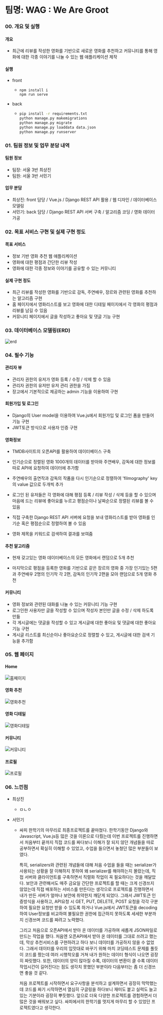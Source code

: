 # 팀명: WAG : We Are Groot



### 00. 개요 및 실행

#### 개요

- 최근에 리뷰를 작성한 영화를 기반으로 새로운 영화를 추천하고 커뮤니티를 통해 영화에 대한 각종 이야기를 나눌 수 있는 웹 애플리케이션 제작

#### 실행

- front

  - ```bash
    npm install i
    npm run serve
    ```

- back

  - ```bash
    pip install -r requirements.txt
    python manage.py makemigrations
    python manage.py migrate
    python manage.py loaddata data.json
    python manage.py runserver
    ```
    
    

### 01. 팀원 정보 및 업무 분담 내역

#### 팀원 정보

- 팀장: 서울 3반 최상진
- 팀원: 서울 3반 서민기

#### 업무 분담

- 최상진: front 담당 / Vue.js / Django REST API 활용 / 웹 디자인 / 데이터베이스 모델링
- 서민기: back 담당 / Django REST API 서버 구축 / 알고리즘 코딩 / 영화 데이터 가공



### 02. 목표 서비스 구현 및 실제 구현 정도

#### 목표 서비스

- 정보 기반 영화 추천 웹 애플리케이션
- 영화에 대한 평점과 간단한 리뷰 작성
- 영화에 대한 각종 정보와 이야기를 공유할 수 있는 커뮤니티

#### 실제 구현 정도

- 최근 리뷰를 작성한 영화를 기반으로 감독, 주연배우, 장르와 관련된 영화를 추천하는 알고리즘 구현
- 홈 페이지에서 영화리스트를 보고 영화에 대한 디테일 페이지에서 각 영화의 평점과 리뷰를 남길 수 있음
- 커뮤니티 페이지에서 글을 작성하고 좋아요 및 댓글 기능 구현



### 03. 데이터베이스 모델링(ERD)

![erd](README.assets/erd.jpg)

### 04. 필수 기능

#### 관리자 뷰

- 관리자 권한의 유저가 영화 등록 / 수정 / 삭제 할 수 있음
- 관리자 권한의 유저만 유저 관리 권한을 가짐
- 장고에서 기본적으로 제공하는 admin 기능을 이용하여 구현

#### 회원가입 및 로그인

- Django의 User model을 이용하여 Vue.js에서 회원가입 및 로그인 폼을 만들어 기능 구현
- JWT토큰 방식으로 사용자 인증 구현

#### 영화정보

- TMDB사이트의 오픈API를 활용하여 데이터베이스 구축
- 인기순으로 정렬된 영화 1000개의 데이터를 받아와 주연배우, 감독에 대한 정보를 따로 API에 요청하여 데이터에 추가함
- 주연배우의 출연작과 감독의 작품을 다시 인기순으로 정렬하여 'filmography' key의 value 값으로 두개씩 추가
- 로그인 된 유저들은 각 영화에 대해 평점 등록 / 리뷰 작성 / 삭제 등을 할 수 있으며 마음에 드는 리뷰에 좋아요를 누르고 평점순이나 날짜순으로 정렬된 리뷰를 볼 수 있음

- 직접 구축한 Django REST API 서버에 요청을 보내 영화리스트를 받아 영화를 인기순 혹은 평점순으로 정렬하여 볼 수 있음
- 영화 제목을 키워드로 검색하여 결과를 보여줌

#### 추천 알고리즘

- 현재 갖고있는 영화 데이터베이스의 모든 영화에서 랜덤으로 5개 추천

- 마지막으로 평점을 등록한 영화를 기반으로 같은 장르의 영화 중 가장 인기있는 5편과 주연배우 2명의 인기작 각 2편, 감독의 인기작 2편을 모아 랜덤으로 5개 영화 추천

  

#### 커뮤니티

- 영화 정보와 관련된 대화를 나눌 수 있는 커뮤니티 기능 구현
- 로그인한 사용자만 글을 작성할 수 있으며 작성자 본인만 글을 수정 / 삭제 하도록 만듦
- 각 게시글에는 댓글을 작성할 수 있고 게시글에 대한 좋아요 및 댓글에 대한 좋아요 기능 구현
- 게시글 리스트를 최신순이나 좋아요순으로 정렬할 수 있고, 게시글에 대한 검색 기능을 추가함



### 05. 웹 페이지 

#### Home

![홈페이지](README.assets/홈페이지.png)



#### 영화 추천

![영화추천](README.assets/영화추천.png)



#### 영화 디테일

![영화디테일](README.assets/영화디테일.png)



#### 커뮤니티

![커뮤니티](README.assets/커뮤니티.png)



#### 프로필

![프로필](README.assets/프로필.png)



### 06. 느낀점

- 최상진
  - ㅁㄴㅇ
  
- 서민기
  - 싸피 한학기의 마무리로 최종프로젝트를 끝마쳤다. 한학기동안 Django와 Javascript, Vue.js등 많은 것을 이론으로 다뤘는데 이번 프로젝트를 진행하면서 처음부터 끝까지 직접 코드를 짜다보니 이해가 잘 되지 않던 개념들을 따로 공부하면서 확실히 이해할 수 있었고, 수업을 들으면서 놓쳤던 많은 부분들이 보였다. 
  
    특히, serializers와 관련된 개념들에 대해 처음 수업을 들을 때는 serializer가 사용되는 상황을 잘 이해하지 못하여 왜 serializer를 해야하는지 몰랐는데, 직접 서버와 클라이언트를 구축하면서 직렬화 작업이 꼭 필요하다는 것을 깨달았다. 보안과 관련해서도 매주 금요일 간단한 프로젝트를 할 때는 크게 신경쓰지 않았는데 직접 배포하는 서비스를 만든다는 생각으로 프로젝트를 진행하면서 내가 만든 서버가 얼마나 보안에 취약한지 깨닫게 되었다. 그래서  JWT토큰 인증방식을 사용하고, API요청 시 GET, PUT, DELETE, POST 요청을 각각 구분하여 필요한 요청만 받을 수 있도록 하거나 Vue.js에서 JWT토큰을 decoding 하여 User정보를 비교하여 불필요한 권한에 접근하지 못하도록 세세한 부분까지 신경쓰며 코드를 짜려고 노력했다.
  
    그리고 처음으로 오픈API에서 받아 온 데이터를 가공하여 새롭게 JSON파일로 만드는 작업을 했다. 처음엔 오픈API에서 받아 온 데이터를 그대로 쓰려고 했는데, 막상 추천서비스를 구현하려고 하다 보니 데이터를 가공하지 않을 수 없었다. 그래서 데이터를 우리의 입맛대로 바꾸기 위해 마치 코딩테스트 문제를 풀듯이 코드를 짰는데 여러 시행착오를 거쳐 내가 원하는 데이터 형식이 나오면 굉장히 짜릿했다. 또한, 데이터의 양이 많아질 수록, 데이터의 변환이 클 수록 데이터 작업시간이 길어진다는 점도 생각치 못했던 부분이라 다음부터는 좀 더 신경쓰면 좋을 것 같다.
  
    처음 프로젝트를 시작하면서 요구사항을 분석하고 설계하면서 굉장히 막막했는데 코드를 짜기 시작하면서 열심히 구글링을 하다보니 재미도 붙고 실력도 늘고있는 기분이라 굉장히 뿌듯했다. 앞으로 더욱 다양한 프로젝트를 경험하면서 더 많은 것을 배워보고 싶다. 싸피에서의 한학기를 멋지게 마무리 할 수 있었던 프로젝트였다고 생각한다.
